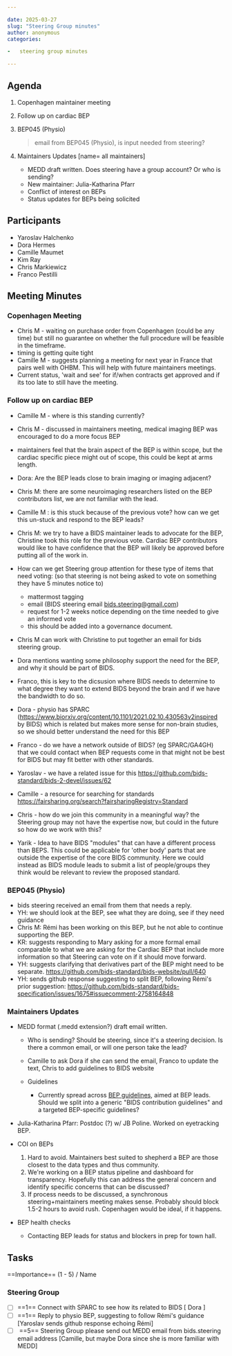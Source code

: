 ```yaml
---

date: 2025-03-27
slug: "Steering Group minutes"
author: anonymous
categories:

-   steering group minutes

---
```


## Agenda

1.  Copenhagen maintainer meeting

1.  Follow up on cardiac BEP

1.  BEP045 (Physio)

    > email from BEP045 (Physio), is input needed from steering?

1.  Maintainers Updates \[name= all maintainers]

    -   MEDD draft written. Does steering have a group account? Or who is sending?
    -   New maintainer: Julia-Katharina Pfarr
    -   Conflict of interest on BEPs
    -   Status updates for BEPs being solicited

<!-- more -->

## Participants

-   Yaroslav Halchenko
-   Dora Hermes
-   Camille Maumet
-   Kim Ray
-   Chris Markiewicz
-   Franco Pestilli

## Meeting Minutes

### Copenhagen Meeting

-   Chris M - waiting on purchase order from Copenhagen (could be any time) but still no guarantee on whether the full procedure will be feasible in the timeframe.
-   timing is getting quite tight
-   Camille M - suggests planning a meeting for next year in France that pairs well with OHBM. This will help with future maintainers meetings.
-   Current status, 'wait and see' for if/when contracts get approved and if its too late to still have the meeting.

### Follow up on cardiac BEP

-   Camille M - where is this standing currently?

-   Chris M - discussed in maintainers meeting, medical imaging BEP was encouraged to do a more focus BEP

-   maintainers feel that the brain aspect of the BEP is within scope, but the cardiac specific piece might out of scope, this could be kept at arms length.

-   Dora:  Are the BEP leads close to brain imaging or imaging adjacent?

-   Chris M:  there are some neuroimaging researchers listed on the BEP contributors list, we are not familiar with the lead.

-   Camille M : is this stuck because of the previous vote?  how can we get this un-stuck and respond to the BEP leads?

-   Chris M: we try to have a BIDS maintainer leads to advocate for the BEP, Christine took this role for the previous vote.  Cardiac BEP contributors would like to have confidence that the BEP will likely be approved before putting all of the work in.

-   How can we get Steering group attention for these type of items that need voting: (so that steering is not being asked to vote on something they have 5 minutes notice to)
    -   mattermost tagging
    -   email (BIDS steering email <bids.steering@gmail.com>)
    -   request for 1-2 weeks notice depending on the time needed to give an informed vote
    -   this should be added into a governance document.

-   Chris M can work with Christine to put together an email for bids steering group.

-   Dora mentions wanting some philosophy support the need for the BEP, and why it should be part of BIDS.

-   Franco, this is key to the dicsusion where BIDS needs to determine to what degree they want to extend BIDS beyond the brain and if we have the bandwidth to do so.

-   Dora - physio has SPARC (<https://www.biorxiv.org/content/10.1101/2021.02.10.430563v2inspired> by BIDS) which is related but makes more sense for non-brain studies, so we should better understand the need for this BEP

-   Franco - do we have a network outside of BIDS? (eg SPARC/GA4GH) that we could contact when BEP requests come in that might not be best for BIDS but may fit better with other standards.

-   Yaroslav - we have a related issue for this <https://github.com/bids-standard/bids-2-devel/issues/62>

-   Camille - a resource for searching for standards <https://fairsharing.org/search?fairsharingRegistry=Standard>

-   Chris - how do we join this community in a meaningful way? the Steering group may not have the expertise now, but could in the future so how do we work with this?

-   Yarik - Idea to have BIDS "modules" that can have a different process than BEPS. This could be applicable for 'other body' parts that are outside the expertise of the core BIDS community. Here we could instead as BIDS module leads to submit a list of people/groups they think would be relevant to review the proposed standard.

### BEP045 (Physio)

-   bids steering received an email from them that needs a reply.
-   YH: we should look at the BEP, see what they are doing, see if they need guidance
-   Chris M: Rémi has been working on this BEP, but he not able to continue supporting the BEP.
-   KR: suggests responding to Mary asking for a more formal email comparable to what we are asking for the Cardiac BEP that include more information so that Steering can vote on if it should move forward.
-   YH: suggests clarifying that derivatives part of the BEP might need to be separate.  <https://github.com/bids-standard/bids-website/pull/640>
-   YH: sends github response suggesting to split BEP, following Rémi's prior suggestion: <https://github.com/bids-standard/bids-specification/issues/1675#issuecomment-2758164848>

### Maintainers Updates

-   MEDD format (.medd extension?) draft email written.

    -   Who is sending? Should be steering, since it's a steering decision. Is there a common email, or will one person take the lead?

    -   Camille to ask Dora if she can send the email, Franco to update the text, Chris to add guidelines to BIDS website

    -   Guidelines
        -   Currently spread across [BEP guidelines](https://bids.neuroimaging.io/extensions/guidelines.html), aimed at BEP leads. Should we split into a generic "BIDS contribution guidelines" and a targeted BEP-specific guidelines?

-   Julia-Katharina Pfarr: Postdoc (?) w/ JB Poline. Worked on eyetracking BEP.

-   COI on BEPs
    1.  Hard to avoid. Maintainers best suited to shepherd a BEP are those closest to the data types and thus community.
    1.  We're working on a BEP status pipeline and dashboard for transparency. Hopefully this can address the general concern and identify specific concerns that can be discussed?
    1.  If process needs to be discussed, a synchronous steering+maintainers meeting makes sense. Probably should block 1.5-2 hours to avoid rush. Copenhagen would be ideal, if it happens.

-   BEP health checks
    -   Contacting BEP leads for status and blockers in prep for town hall.

## Tasks

\==Importance== (1 - 5) / Name

### Steering Group

-   [ ] \==1==  Connect with SPARC to see how its related to BIDS \[ Dora ]
-   [ ] \==1== Reply to physio BEP, suggesting to follow Rémi's guidance \[Yaroslav sends github response echoing Rémi]
-   [ ] &#x20;\==5== Steering Group please send out MEDD email from bids.steering email address \[Camille, but maybe Dora since she is more familiar with MEDD]
